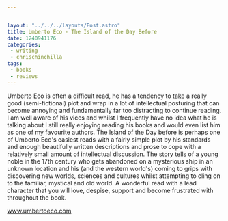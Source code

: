 ```yaml
---


layout: "../../../layouts/Post.astro"
title: Umberto Eco - The Island of the Day Before
date: 1240941176
categories:
 - writing
 - chrischinchilla
tags:
 - books 
 - reviews
---
```


Umberto Eco is often a difficult read, he has a tendency to take a really good (semi-fictional) plot and wrap in a lot of intellectual posturing that can become annoying and fundamentally far too distracting to continue reading. I am well aware of his vices and whilst I frequently have no idea what he is talking about I still really enjoying reading his books and would even list him as one of my favourite authors. The Island of the Day before is perhaps one of Umberto Eco's easiest reads with a fairly simple plot by his standards and enough beautifully written descriptions and prose to cope with a relatively small amount of intellectual discussion. The story tells of a young noble in the 17th century who gets abandoned on a mysterious ship in an unknown location and his (and the western world's) coming to grips with discovering new worlds, sciences and cultures whilst attempting to cling on to the familiar, mystical and old world. A wonderful read with a lead character that you will love, despise, support and become frustrated with throughout the book.

<a href=https://www.umbertoeco.com>www.umbertoeco.com</a>
